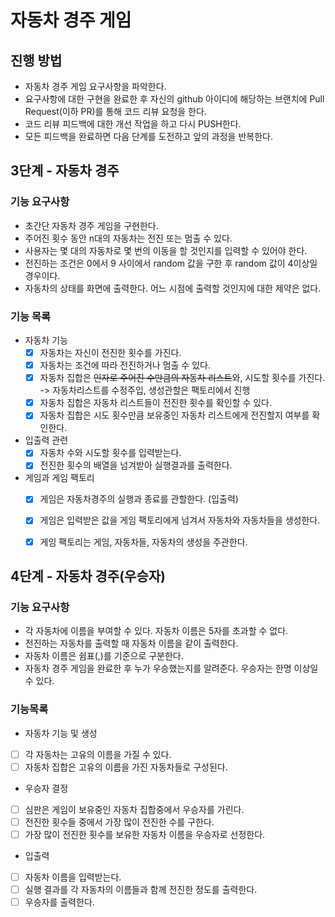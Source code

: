 # 자동차 경주 게임
## 진행 방법
* 자동차 경주 게임 요구사항을 파악한다.
* 요구사항에 대한 구현을 완료한 후 자신의 github 아이디에 해당하는 브랜치에 Pull Request(이하 PR)를 통해 코드 리뷰 요청을 한다.
* 코드 리뷰 피드백에 대한 개선 작업을 하고 다시 PUSH한다.
* 모든 피드백을 완료하면 다음 단계를 도전하고 앞의 과정을 반복한다.


## 3단계 - 자동차 경주
### 기능 요구사항
* 초간단 자동차 경주 게임을 구현한다.
* 주어진 횟수 동안 n대의 자동차는 전진 또는 멈출 수 있다.
* 사용자는 몇 대의 자동차로 몇 번의 이동을 할 것인지를 입력할 수 있어야 한다.
* 전진하는 조건은 0에서 9 사이에서 random 값을 구한 후 random 값이 4이상일 경우이다.
* 자동차의 상태를 화면에 출력한다. 어느 시점에 출력할 것인지에 대한 제약은 없다.

### 기능 목록
* 자동차 기능
  - [X] 자동차는 자신이 전진한 횟수를 가진다.
  - [X] 자동차는 조건에 따라 전진하거나 멈출 수 있다.
  - [X] 자동차 집합은 ~~인자로 주어진 수만큼의 자동차 리스트~~와, 시도할 횟수를 가진다. -> 자동차리스트를 수정주입, 생성관할은 팩토리에서 진행
  - [X] 자동차 집합은 자동차 리스트들이 전진한 횟수를 확인할 수 있다.
  - [X] 자동차 집합은 시도 횟수만큼 보유중인 자동차 리스트에게 전진할지 여부를 확인한다.

* 입출력 관련
  - [X] 자동차 수와 시도할 횟수를 입력받는다.
  - [X] 전진한 횟수의 배열을 넘겨받아 실행결과를 출력한다.

* 게임과 게임 팩토리
  - [X] 게임은 자동차경주의 실행과 종료를 관할한다. (입출력)
  - [X] 게임은 입력받은 값을 게임 팩토리에게 넘겨서 자동차와 자동차들을 생성한다.
  - [X] 게임 팩토리는 게임, 자동차들, 자동차의 생성을 주관한다.



## 4단계 - 자동차 경주(우승자)
### 기능 요구사항
* 각 자동차에 이름을 부여할 수 있다. 자동차 이름은 5자를 초과할 수 없다.
* 전진하는 자동차를 출력할 때 자동차 이름을 같이 출력한다.
* 자동차 이름은 쉼표(,)를 기준으로 구분한다.
* 자동차 경주 게임을 완료한 후 누가 우승했는지를 알려준다. 우승자는 한명 이상일 수 있다.

### 기능목록
* 자동차 기능 및 생성
 - [ ] 각 자동차는 고유의 이름을 가질 수 있다.
 - [ ] 자동차 집합은 고유의 이름을 가진 자동차들로 구성된다.
* 우승자 결정
 - [ ] 심판은 게임이 보유중인 자동차 집합중에서 우승자를 가린다.
 - [ ] 전진한 횟수들 중에서 가장 많이 전진한 수를 구한다.
 - [ ] 가장 많이 전진한 횟수를 보유한 자동차 이름을 우승자로 선정한다.
* 입출력
 - [ ] 자동차 이름을 입력받는다.
 - [ ] 실행 결과를 각 자동차의 이름들과 함께 전진한 정도를 출력한다.
 - [ ] 우승자를 출력한다.